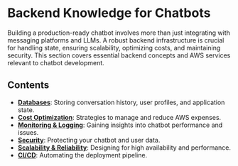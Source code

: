 # Backend Knowledge for Chatbots

Building a production-ready chatbot involves more than just integrating with messaging platforms and LLMs. A robust backend infrastructure is crucial for handling state, ensuring scalability, optimizing costs, and maintaining security. This section covers essential backend concepts and AWS services relevant to chatbot development.

## Contents

- [**Databases**](./databases.md): Storing conversation history, user profiles, and application state.
- [**Cost Optimization**](./cost_optimization.md): Strategies to manage and reduce AWS expenses.
- [**Monitoring & Logging**](./monitoring_logging.md): Gaining insights into chatbot performance and issues.
- [**Security**](./security.md): Protecting your chatbot and user data.
- [**Scalability & Reliability**](./scalability_reliability.md): Designing for high availability and performance.
- [**CI/CD**](./ci_cd.md): Automating the deployment pipeline.
